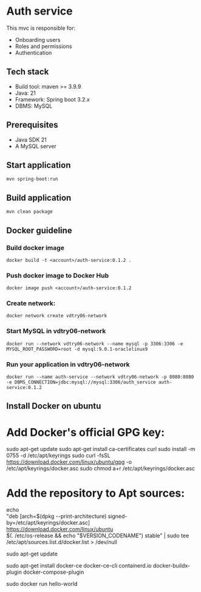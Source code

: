 # Auth service
This mvc is responsible for:
* Onboarding users
* Roles and permissions
* Authentication

## Tech stack
* Build tool: maven >= 3.9.9
* Java: 21
* Framework: Spring boot 3.2.x
* DBMS: MySQL

## Prerequisites
* Java SDK 21
* A MySQL server

## Start application
`mvn spring-boot:run`

## Build application
`mvn clean package`

## Docker guideline
### Build docker image
`docker build -t <account>/auth-service:0.1.2 .`
### Push docker image to Docker Hub
`docker image push <account>/auth-service:0.1.2`
### Create network:
`docker network create vdtry06-network`
### Start MySQL in vdtry06-network
`docker run --network vdtry06-network --name mysql -p 3306:3306 -e MYSQL_ROOT_PASSWORD=root -d mysql:9.0.1-oraclelinux9`
### Run your application in vdtry06-network
`docker run --name auth-service --network vdtry06-network -p 8080:8080 -e DBMS_CONNECTION=jdbc:mysql://mysql:3306/auth_service auth-service:0.1.2`

## Install Docker on ubuntu

# Add Docker's official GPG key:
sudo apt-get update
sudo apt-get install ca-certificates curl
sudo install -m 0755 -d /etc/apt/keyrings
sudo curl -fsSL https://download.docker.com/linux/ubuntu/gpg -o /etc/apt/keyrings/docker.asc
sudo chmod a+r /etc/apt/keyrings/docker.asc

# Add the repository to Apt sources:
echo \
"deb [arch=$(dpkg --print-architecture) signed-by=/etc/apt/keyrings/docker.asc] https://download.docker.com/linux/ubuntu \
$(. /etc/os-release && echo "$VERSION_CODENAME") stable" | sudo tee /etc/apt/sources.list.d/docker.list > /dev/null

sudo apt-get update

sudo apt-get install docker-ce docker-ce-cli containerd.io docker-buildx-plugin docker-compose-plugin

sudo docker run hello-world
